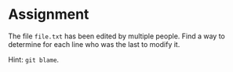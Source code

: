 # Assignment

The file `file.txt` has been edited by multiple people.
Find a way to determine for each line who was the last to modify it.

Hint: `git blame`.
